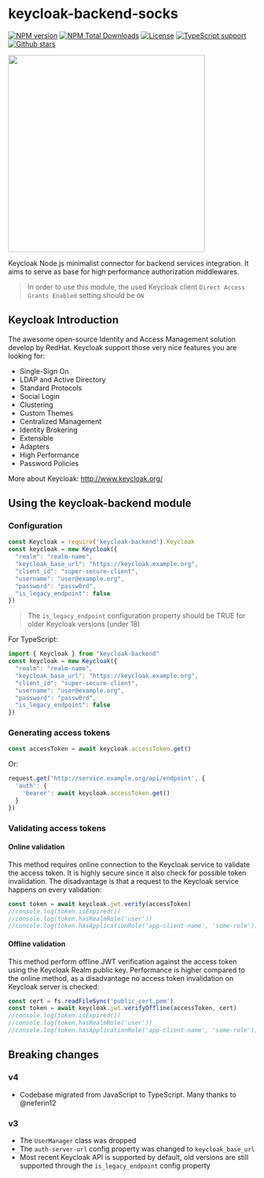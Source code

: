 # keycloak-backend-socks
[![NPM version](https://badgen.net/npm/v/keycloak-backend)](https://www.npmjs.com/package/keycloak-backend)
[![NPM Total Downloads](https://badgen.net/npm/dt/keycloak-backend)](https://www.npmjs.com/package/keycloak-backend)
[![License](https://badgen.net/npm/license/keycloak-backend)](https://www.npmjs.com/package/keycloak-backend)
[![TypeScript support](https://badgen.net/npm/types/keycloak-backend)](https://www.npmjs.com/package/keycloak-backend)
[![Github stars](https://badgen.net/github/stars/BackendStack21/keycloak-backend?icon=github)](https://github.com/BackendStack21/keycloak-backend.git)

<img src="logo.svg" width="400">  

Keycloak Node.js minimalist connector for backend services integration. It aims to serve as base for high performance authorization middlewares.

> In order to use this module, the used Keycloak client `Direct Access Grants Enabled` setting should be `ON`

## Keycloak Introduction
The awesome open-source Identity and Access Management solution develop by RedHat.
Keycloak support those very nice features you are looking for:
- Single-Sign On
- LDAP and Active Directory
- Standard Protocols
- Social Login
- Clustering
- Custom Themes
- Centralized Management
- Identity Brokering
- Extensible
- Adapters
- High Performance
- Password Policies

More about Keycloak: http://www.keycloak.org/

## Using the keycloak-backend module
### Configuration
```js
const Keycloak = require('keycloak-backend').Keycloak
const keycloak = new Keycloak({
  "realm": "realm-name",
  "keycloak_base_url": "https://keycloak.example.org",
  "client_id": "super-secure-client",
  "username": "user@example.org",
  "password": "passw0rd",
  "is_legacy_endpoint": false
})
```
> The `is_legacy_endpoint` configuration property should be TRUE for older Keycloak versions (under 18)

For TypeScript:
```ts
import { Keycloak } from "keycloak-backend"
const keycloak = new Keycloak({
  "realm": "realm-name",
  "keycloak_base_url": "https://keycloak.example.org",
  "client_id": "super-secure-client",
  "username": "user@example.org",
  "password": "passw0rd",
  "is_legacy_endpoint": false
})
```

### Generating access tokens
```js
const accessToken = await keycloak.accessToken.get()
```
Or:
```js
request.get('http://service.example.org/api/endpoint', {
  'auth': {
    'bearer': await keycloak.accessToken.get()
  }
})
```

### Validating access tokens
#### Online validation
This method requires online connection to the Keycloak service to validate the access token. It is highly secure since it also check for possible token invalidation. The disadvantage is that a request to the Keycloak service happens on every validation:
```js
const token = await keycloak.jwt.verify(accessToken)
//console.log(token.isExpired())
//console.log(token.hasRealmRole('user'))
//console.log(token.hasApplicationRole('app-client-name', 'some-role'))
```

#### Offline validation
This method perform offline JWT verification against the access token using the Keycloak Realm public key. Performance is higher compared to the online method, as a disadvantage no access token invalidation on Keycloak server is checked:
```js
const cert = fs.readFileSync('public_cert.pem')
const token = await keycloak.jwt.verifyOffline(accessToken, cert)
//console.log(token.isExpired())
//console.log(token.hasRealmRole('user'))
//console.log(token.hasApplicationRole('app-client-name', 'some-role'))
```

## Breaking changes
### v4
- Codebase migrated from JavaScript to TypeScript. Many thanks to @neferin12

### v3
- The `UserManager` class was dropped
- The `auth-server-url` config property was changed to `keycloak_base_url`
- Most recent Keycloak API is supported by default, old versions are still supported through the `is_legacy_endpoint` config property
